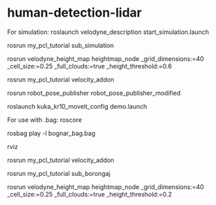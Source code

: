 # human-detection-lidar

For simulation:
roslaunch velodyne_description start_simulation.launch

rosrun my_pcl_tutorial sub_simulation

rosrun velodyne_height_map heightmap_node _grid_dimensions:=40 _cell_size:=0.25 _full_clouds:=true _height_threshold:=0.6

rosrun my_pcl_tutorial velocity_addon

rosrun robot_pose_publisher robot_pose_publisher_modified

roslaunch kuka_kr10_moveit_config demo.launch


For use with .bag:
roscore

rosbag play -l bognar_bag.bag

rviz

rosrun my_pcl_tutorial velocity_addon

rosrun my_pcl_tutorial sub_borongaj

rosrun velodyne_height_map heightmap_node _grid_dimensions:=40 _cell_size:=0.25 _full_clouds:=true _height_threshold:=0.2
